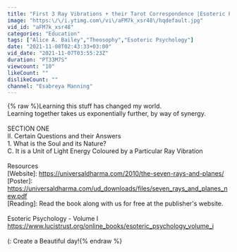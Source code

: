 ```yaml
---
title: "First 3 Ray Vibrations + their Tarot Correspondence |Esoteric Psychology| Alice A Bailey Ch II Cont."
image: "https:\/\/i.ytimg.com\/vi\/aFM7k_xsr48\/hqdefault.jpg"
vid_id: "aFM7k_xsr48"
categories: "Education"
tags: ["Alice A. Bailey","Theosophy","Esoteric Psychology"]
date: "2021-11-08T02:43:33+03:00"
vid_date: "2021-11-07T03:55:23Z"
duration: "PT33M7S"
viewcount: "10"
likeCount: ""
dislikeCount: ""
channel: "Esabreya Manning"
---
```

{% raw %}Learning this stuff has changed my world.<br />Learning together takes us exponentially further, by way of synergy.<br /><br />SECTION ONE<br />II. Certain Questions and their Answers<br />   1. What is the Soul and its Nature?<br />       C. It is a Unit of Light Energy Coloured by a Particular Ray Vibration<br /><br />Resources<br />[Website]: <a rel="nofollow" target="blank" href="https://universaldharma.com/2010/the-seven-rays-and-planes/">https://universaldharma.com/2010/the-seven-rays-and-planes/</a><br />[Poster]: <a rel="nofollow" target="blank" href="https://universaldharma.com/ud_downloads/files/seven_rays_and_planes_new.pdf">https://universaldharma.com/ud_downloads/files/seven_rays_and_planes_new.pdf</a><br />[Reading]: Read the book along with us for free at the publisher's website.<br /><br />Esoteric Psychology - Volume I<br /><a rel="nofollow" target="blank" href="https://www.lucistrust.org/online_books/esoteric_psychology_volume_i">https://www.lucistrust.org/online_books/esoteric_psychology_volume_i</a><br /><br />(:  Create a Beautiful day!{% endraw %}
